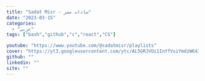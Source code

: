 ```yaml
---
title: "Sadat Misr - سادات مصر"
date: "2023-03-15"
categories:
  - "عربي"
tags: ["bash","github","c","react","CS"]

youtube: "https://www.youtube.com/@sadatmisr/playlists"
cover: "https://yt3.googleusercontent.com/ytc/AL5GRJVOi1InYfVsiYmdzW643WBCOMcDd-3oDIzgkTrN0A=s176-c-k-c0x00ffffff-no-rj"
github: ""
linkedin: ""
site: ""
---
```





